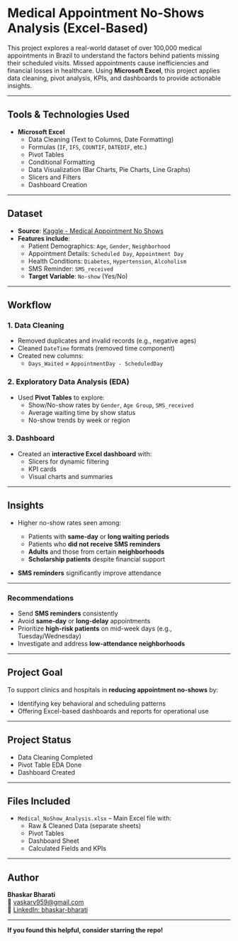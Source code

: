# Medical Appointment No-Shows Analysis (Excel-Based)

This project explores a real-world dataset of over 100,000 medical appointments in Brazil to understand the factors behind patients missing their scheduled visits. Missed appointments cause inefficiencies and financial losses in healthcare. Using **Microsoft Excel**, this project applies data cleaning, pivot analysis, KPIs, and dashboards to provide actionable insights.

---

## Tools & Technologies Used

- **Microsoft Excel**
  - Data Cleaning (Text to Columns, Date Formatting)
  - Formulas (`IF`, `IFS`, `COUNTIF`, `DATEDIF`, etc.)
  - Pivot Tables
  - Conditional Formatting
  - Data Visualization (Bar Charts, Pie Charts, Line Graphs)
  - Slicers and Filters
  - Dashboard Creation

---

## Dataset

- **Source**: [Kaggle - Medical Appointment No Shows](https://www.kaggle.com/datasets/joniarroba/noshowappointments)
- **Features include**:
  - Patient Demographics: `Age`, `Gender`, `Neighborhood`
  - Appointment Details: `Scheduled Day`, `Appointment Day`
  - Health Conditions: `Diabetes`, `Hypertension`, `Alcoholism`
  - SMS Reminder: `SMS_received`
  - **Target Variable**: `No-show` (Yes/No)

---

## Workflow

### 1. Data Cleaning
- Removed duplicates and invalid records (e.g., negative ages)
- Cleaned `DateTime` formats (removed time component)
- Created new columns:
  - `Days_Waited` = `AppointmentDay - ScheduledDay`

### 2. Exploratory Data Analysis (EDA)
- Used **Pivot Tables** to explore:
  - Show/No-show rates by `Gender`, `Age Group`, `SMS_received`
  - Average waiting time by show status
  - No-show trends by week or region

### 3. Dashboard
- Created an **interactive Excel dashboard** with:
  - Slicers for dynamic filtering
  - KPI cards
  - Visual charts and summaries

---

##  Insights

- Higher no-show rates seen among:
  - Patients with **same-day** or **long waiting periods**
  - Patients who **did not receive SMS reminders**
  - **Adults** and those from certain **neighborhoods**
  - **Scholarship patients** despite financial support

- **SMS reminders** significantly improve attendance

---

### Recommendations

- Send **SMS reminders** consistently  
- Avoid **same-day** or **long-delay** appointments  
- Prioritize **high-risk patients** on mid-week days (e.g., Tuesday/Wednesday)  
- Investigate and address **low-attendance neighborhoods**

---

## Project Goal

To support clinics and hospitals in **reducing appointment no-shows** by:
- Identifying key behavioral and scheduling patterns
- Offering Excel-based dashboards and reports for operational use

---

## Project Status

- Data Cleaning Completed  
- Pivot Table EDA Done  
- Dashboard Created  

---

##  Files Included

- `Medical_NoShow_Analysis.xlsx` – Main Excel file with:
  - Raw & Cleaned Data (separate sheets)
  - Pivot Tables
  - Dashboard Sheet
  - Calculated Fields and KPIs

---

## Author

**Bhaskar Bharati**  
📧 [vaskarv959@gmail.com](mailto:vaskarv959@gmail.com)  
🔗 [LinkedIn: bhaskar-bharati](https://www.linkedin.com/in/bhaskar-bharati/)

---

**If you found this helpful, consider starring the repo!**
